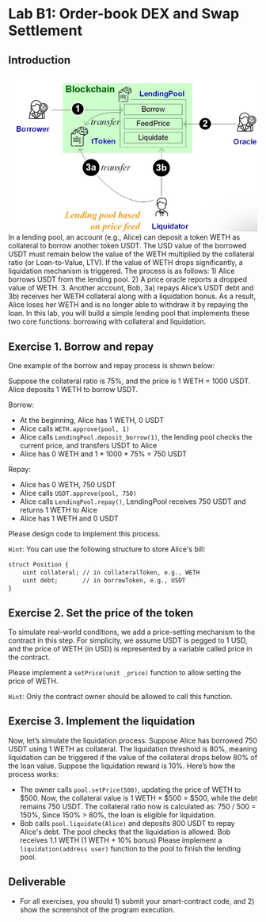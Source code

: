 Lab B1: Order-book DEX and Swap Settlement 
===

Introduction
---
![Diagram](./liquidation.png)
In a lending pool, an account (e.g., Alice) can deposit a token WETH as collateral to borrow another token USDT. The USD value of the borrowed USDT must remain below the value of the WETH multiplied by the collateral ratio (or Loan-to-Value, LTV). If the value of WETH drops significantly, a liquidation mechanism is triggered. The process is as follows: 1) Alice borrows USDT from the lending pool. 2) A price oracle reports a dropped value of WETH. 3. Another account, Bob, 3a) repays Alice’s USDT debt and 3b) receives her WETH collateral along with a liquidation bonus. As a result, Alice loses her WETH and is no longer able to withdraw it by repaying the loan. 
In this lab, you will build a simple lending pool that implements these two core functions: borrowing with collateral and liquidation.

Exercise 1. Borrow and repay 
---
One example of the borrow and repay process is shown below:

Suppose the collateral ratio is 75%, and the price is 1 WETH = 1000 USDT. Alice deposits 1 WETH to borrow USDT.

Borrow:
- At the beginning, Alice has 1 WETH, 0 USDT
- Alice calls `WETH.approve(pool, 1)`
- Alice calls `LendingPool.deposit_borrow(1)`, the lending pool checks the current price, and transfers USDT to Alice
- Alice has 0 WETH and 1 * 1000 * 75% = 750 USDT

Repay:
- Alice has 0 WETH, 750 USDT
- Alice calls `USDT.approve(pool, 750)`
- Alice calls `LendingPool.repay()`, LendingPool receives 750 USDT and returns 1 WETH to Alice
- Alice has 1 WETH and 0 USDT

Please design code to implement this process.

`Hint`: You can use the following structure to store Alice's bill:
```
struct Position {
    uint collateral; // in collateralToken, e.g., WETH
    uint debt;       // in borrowToken, e.g., USDT
}
```


Exercise 2. Set the price of the token
---

To simulate real-world conditions, we add a price-setting mechanism to the contract in this step. For simplicity, we assume USDT is pegged to 1 USD, and the price of WETH (in USD) is represented by a variable called price in the contract.

Please implement a `setPrice(unit _price)` function to allow setting the price of WETH.

`Hint`: Only the contract owner should be allowed to call this function.

Exercise 3. Implement the liquidation
---

Now, let’s simulate the liquidation process.
Suppose Alice has borrowed 750 USDT using 1 WETH as collateral. The liquidation threshold is 80%, meaning liquidation can be triggered if the value of the collateral drops below 80% of the loan value. Suppose the liquidation reward is 10%.
Here’s how the process works:
- The owner calls `pool.setPrice(500)`, updating the price of WETH to $500. Now, the collateral value is 1 WETH × $500 = $500, while the debt remains 750 USDT. The collateral ratio now is calculated as: 750 / 500 = 150%, Since 150% > 80%, the loan is eligible for liquidation.
- Bob calls `pool.liquidate(Alice)` and deposits 800 USDT to repay Alice's debt. The pool checks that the liquidation is allowed. Bob receives 1.1 WETH (1 WETH + 10% bonus)
Please implement a `liquidation(address user)` function to the pool to finish the lending pool. 


Deliverable
---

- For all exercises, you should 1) submit your smart-contract code, and 2) show the screenshot of the program execution. 
